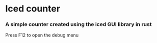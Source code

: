 # Iced counter
### A simple counter created using the iced GUI library in rust 

Press F12 to open the debug menu